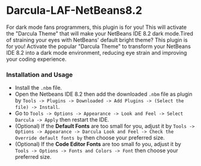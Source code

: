 # Darcula-LAF-NetBeans8.2

For dark mode fans programmers, this plugin is for you! This will activate the "Darcula Theme" that will make your NetBeans IDE 8.2 dark mode.Tired of straining your eyes with NetBeans' default bright theme? This plugin is for you! Activate the popular "Darcula Theme" to transform your NetBeans IDE 8.2 into a dark mode environment, reducing eye strain and improving your coding experience.

### Installation and Usage

- Install the `.nbm` file.
- Open the Netbeans IDE 8.2 then add the downloaded `.nbm` file as plugin by `Tools -> Plugins -> Downloaded -> Add Plugins -> (Select the file) -> Install`.
- Go to `Tools -> Options -> Appearance -> Look and Feel -> Select Darcula -> Apply` then restart the IDE.
- (Optional) If the **Default Fonts** are too small for you, adjust it by `Tools -> Options -> Appearance -> Darcula Look and Feel -> Check the Override default fonts by` then choose your preferred size.
- (Optional) If the **Code Editor Fonts** are too small fo you, adjust it by `Tools -> Options -> Fonts and Colors -> Font` then choose your preferred size.
